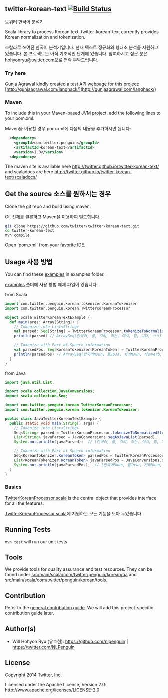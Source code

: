 

## twitter-korean-text [![Build Status](https://secure.travis-ci.org/twitter/twitter-korean-text.png?branch=master)](http://travis-ci.org/twitter/twitter-korean-text)
트위터 한국어 분석기

Scala library to process Korean text. twitter-korean-text currently provides Korean normalization and tokenization. 

스칼라로 쓰여진 한국어 분석기입니다. 현재 텍스트 정규화와 형태소 분석을 지원하고 있습니다. 본 프로젝트는 아직 기초적인 단계에 있습니다. 참여하시고 싶은 분은 hohyonryu@twitter.com으로 연락 부탁드립니다. 

### Try here

Gunja Agrawal kindly created a test API webpage for this project: [http://gunjaagrawal.com/langhack/](http://gunjaagrawal.com/langhack/)


### Maven
To include this in your Maven-based JVM project, add the following lines to your pom.xml:

Maven을 이용할 경우 pom.xml에 다음의 내용을 추가하시면 됩니다:

```xml
  <dependency>
    <groupId>com.twitter.penguin</groupId>
    <artifactId>korean-text</artifactId>
    <version>1.0</version>
  <dependency>
```

The maven site is available here http://twitter.github.io/twitter-korean-text/ and scaladocs are here http://twitter.github.io/twitter-korean-text/scaladocs/

## Get the source 소스를 원하시는 경우

Clone the git repo and build using maven.

Git 전체를 클론하고 Maven을 이용하여 빌드합니다.

```bash
git clone https://github.com/twitter/twitter-korean-text.git
cd twitter-korean-text
mvn compile
```

Open 'pom.xml' from your favorite IDE.

## Usage 사용 방법

You can find these [examples](examples) in examples folder.

[examples](examples) 폴더에 사용 방법 예제 파일이 있습니다. 

from Scala
```scala
import com.twitter.penguin.korean.tokenizer.KoreanTokenizer
import com.twitter.penguin.korean.TwitterKoreanProcessor

object ScalaTwitterKoreanTextExample {
  def main(args: Array[String]) {
    // Tokenize into List<String>
    val parsed: Seq[String] = TwitterKoreanProcessor.tokenizeToNormalizedStrings("한국어를 처리하는 예시입니닼ㅋㅋㅋㅋㅋ")
    println(parsed) // ArraySeq(한국어, 를, 처리, 하는, 예시, 입, 니다, ㅋㅋ)

    // Tokenize with Part-of-Speech information
    val parsedPos: Seq[KoreanTokenizer.KoreanToken] = TwitterKoreanProcessor.tokenizeWithNormalization("한국어를 처리하는 예시입니닼ㅋㅋㅋㅋㅋ")
    println(parsedPos) // ArraySeq(한국어Noun, 를Josa, 처리Noun, 하는Verb, 예시Noun, 입Verb, 니다Eomi, ㅋㅋKoreanParticle)
  }
}
```

from Java
```java
import java.util.List;

import scala.collection.JavaConversions;
import scala.collection.Seq;

import com.twitter.penguin.korean.TwitterKoreanProcessor;
import com.twitter.penguin.korean.tokenizer.KoreanTokenizer;

public class JavaTwitterKoreanTextExample {
  public static void main(String[] args) {
    // Tokenize into List<String>
    Seq<String> parsed = TwitterKoreanProcessor.tokenizeToNormalizedStrings("한국어를 처리하는 예시입니닼ㅋㅋㅋㅋㅋ");
    List<String> javaParsed = JavaConversions.seqAsJavaList(parsed);
    System.out.println(javaParsed);  // [한국어, 를, 처리, 하는, 예시, 입, 니다, ㅋㅋ]

    // Tokenize with Part-of-Speech information
    Seq<KoreanTokenizer.KoreanToken> parsedPos = TwitterKoreanProcessor.tokenizeWithNormalization("한국어를 처리하는 예시입니닼ㅋㅋㅋㅋㅋ");
    List<KoreanTokenizer.KoreanToken> javaParsedPos = JavaConversions.seqAsJavaList(parsedPos);
    System.out.println(javaParsedPos);  // [한국어Noun, 를Josa, 처리Noun, 하는Verb, 예시Noun, 입Verb, 니다Eomi, ㅋㅋKoreanParticle]
  }
}
```


### Basics

[TwitterKoreanProcessor.scala](src/main/scala/com/twitter/penguin/korean/TwitterKoreanProcessor.scala) is the central object that provides interface for all the features.

[TwitterKoreanProcessor.scala](src/main/scala/com/twitter/penguin/korean/TwitterKoreanProcessor.scala)에 지원하는 모든 기능을 모아 두었습니다. 

## Running Tests

`mvn test` will run our unit tests

## Tools

We provide tools for quality assurance and test resources. They can be found under [src/main/scala/com/twitter/penguin/korean/qa](src/main/scala/com/twitter/penguin/korean/qa) and [src/main/scala/com/twitter/penguin/korean/tools](src/main/scala/com/twitter/penguin/korean/tools).
 
## Contribution

Refer to the [general contribution guide](CONTRIBUTING.md). We will add this project-specific contribution guide later.

## Author(s)

* Will Hohyon Ryu (유호현): https://github.com/nlpenguin | https://twitter.com/NLPenguin

## License

Copyright 2014 Twitter, Inc.

Licensed under the Apache License, Version 2.0: http://www.apache.org/licenses/LICENSE-2.0
